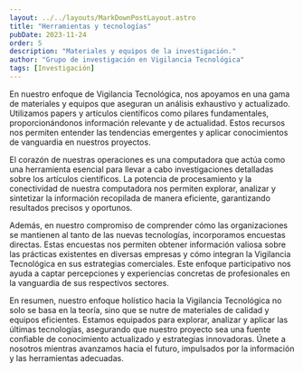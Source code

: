 ```yaml
---
layout: ../../layouts/MarkDownPostLayout.astro
title: "Herramientas y tecnologías"
pubDate: 2023-11-24
order: 5
description: "Materiales y equipos de la investigación."
author: "Grupo de investigación en Vigilancia Tecnológica"
tags: [Investigación]
---
```


En nuestro enfoque de Vigilancia Tecnológica, nos apoyamos en una gama de materiales y equipos que aseguran un análisis exhaustivo y actualizado. Utilizamos papers y artículos científicos como pilares fundamentales, proporcionándonos información relevante y de actualidad. Estos recursos nos permiten entender las tendencias emergentes y aplicar conocimientos de vanguardia en nuestros proyectos.

El corazón de nuestras operaciones es una computadora que actúa como una herramienta esencial para llevar a cabo investigaciones detalladas sobre los artículos científicos. La potencia de procesamiento y la conectividad de nuestra computadora nos permiten explorar, analizar y sintetizar la información recopilada de manera eficiente, garantizando resultados precisos y oportunos.

Además, en nuestro compromiso de comprender cómo las organizaciones se mantienen al tanto de las nuevas tecnologías, incorporamos encuestas directas. Estas encuestas nos permiten obtener información valiosa sobre las prácticas existentes en diversas empresas y cómo integran la Vigilancia Tecnológica en sus estrategias comerciales. Este enfoque participativo nos ayuda a captar percepciones y experiencias concretas de profesionales en la vanguardia de sus respectivos sectores.

En resumen, nuestro enfoque holístico hacia la Vigilancia Tecnológica no solo se basa en la teoría, sino que se nutre de materiales de calidad y equipos eficientes. Estamos equipados para explorar, analizar y aplicar las últimas tecnologías, asegurando que nuestro proyecto sea una fuente confiable de conocimiento actualizado y estrategias innovadoras. Únete a nosotros mientras avanzamos hacia el futuro, impulsados por la información y las herramientas adecuadas.
